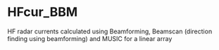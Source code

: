 # HFcur_BBM
HF radar currents calculated using Beamforming, Beamscan (direction finding using beamforming) and MUSIC for a linear array
